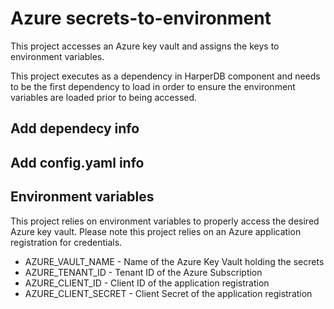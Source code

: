 # Azure secrets-to-environment
This project accesses an Azure key vault and assigns the keys to environment variables.

This project executes as a dependency in HarperDB component and needs to be the first dependency to load in order to ensure the environment variables are loaded prior to being accessed.

## Add dependecy info

## Add config.yaml info

## Environment variables
This project relies on environment variables to properly access the desired Azure key vault.  Please note this project relies on an Azure application registration for credentials.

* AZURE_VAULT_NAME - Name of the Azure Key Vault holding the secrets
* AZURE_TENANT_ID - Tenant ID of the Azure Subscription
* AZURE_CLIENT_ID - Client ID of the application registration
* AZURE_CLIENT_SECRET - Client Secret of the application registration
